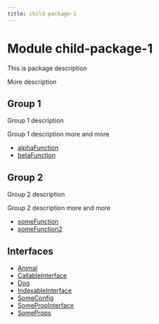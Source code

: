 ```yaml
---
title: child-package-1
---
```


# Module child-package-1 <Badge type="alpha" text="Alpha" />

This is package description

More description

## Group 1

Group 1 description

Group 1 description more and more

- [alphaFunction](group-1/function.alphaFunction.md) <Badge type="alpha" text="Alpha" />
- [betaFunction](group-1/function.betaFunction.md) <Badge type="fusionEmbed" text="Fusion Embed" /> <Badge type="beta" text="Beta" />

## Group 2

Group 2 description

Group 2 description more and more

- [someFunction](group-2/function.someFunction.md)
- [someFunction2](group-2/function.someFunction2.md)

## Interfaces

- [Animal](interfaces/interface.Animal.md)
- [CallableInterface](interfaces/interface.CallableInterface.md)
- [Dog](interfaces/interface.Dog.md) <Badge type="beta" text="Beta" />
- [IndexableInterface](interfaces/interface.IndexableInterface.md)
- [SomeConfig](interfaces/interface.SomeConfig.md)
- [SomePropInterface](interfaces/interface.SomePropInterface.md)
- [SomeProps](interfaces/interface.SomeProps.md)

